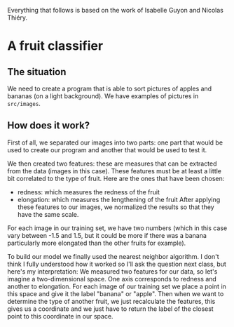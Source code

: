 Everything that follows is based on the work of Isabelle Guyon and Nicolas Thiéry.

# A fruit classifier

## The situation
We need to create a program that is able to sort pictures of apples and bananas (on a light background). We have examples of pictures in ``src/images``.

## How does it work?
First of all, we separated our images into two parts: one part that would be used to create our program and another that would be used to test it.

We then created two features: these are measures that can be extracted from the data (images in this case). These features must be at least a little bit correlated to the type of fruit. Here are the ones that have been chosen:
- redness: which measures the redness of the fruit
- elongation: which measures the lengthening of the fruit
After applying these features to our images, we normalized the results so that they have the same scale. 

For each image in our training set, we have two numbers (which in this case vary between -1.5 and 1.5, but it could be more if there was a banana particularly more elongated than the other fruits for example).

To build our model we finally used the nearest neighbor algorithm. 
I don't think I fully understood how it worked so I'll ask the question next class, but here's my interpretation:
We measured two features for our data, so let's imagine a two-dimensional space. One axis corresponds to redness and another to elongation. For each image of our training set we place a point in this space and give it the label "banana" or "apple". Then when we want to determine the type of another fruit, we just recalculate the features, this gives us a coordinate and we just have to return the label of the closest point to this coordinate in our space.